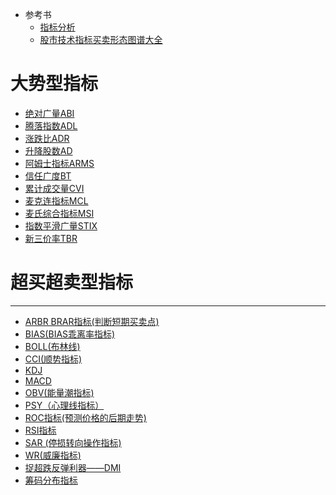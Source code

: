 
   * 参考书
      * [指标分析](http://www.net767.com/gupiao/jishu/) 
      * [股市技术指标买卖形态图谱大全](https://weread.qq.com/web/reader/79632e005b1c587964c5a68)
      
     
# 大势型指标
  * [绝对广量ABI](https://github.com/stevenli91748/Stock-Knowledge/blob/master/%E6%8A%80%E6%9C%AF%E5%88%86%E6%9E%90/%E6%8C%87%E6%A0%87/%E7%BB%9D%E5%AF%B9%E5%B9%BF%E9%87%8FABI/%E7%BB%9D%E5%AF%B9%E5%B9%BF%E9%87%8FABI.md)
  * [腾落指数ADL](https://github.com/stevenli91748/Stock-Knowledge/blob/master/%E6%8A%80%E6%9C%AF%E5%88%86%E6%9E%90/%E6%8C%87%E6%A0%87/%E8%85%BE%E8%90%BD%E6%8C%87%E6%95%B0ADL/%E8%85%BE%E8%90%BD%E6%8C%87%E6%95%B0ADL.md)
  * [涨跌比ADR](https://github.com/stevenli91748/Stock-Knowledge/blob/master/%E6%8A%80%E6%9C%AF%E5%88%86%E6%9E%90/%E6%8C%87%E6%A0%87/%E6%B6%A8%E8%B7%8C%E6%AF%94ADR/%E6%B6%A8%E8%B7%8C%E6%AF%94ADR.md)
  * [升降股数AD](https://github.com/stevenli91748/Stock-Knowledge/blob/master/%E6%8A%80%E6%9C%AF%E5%88%86%E6%9E%90/%E6%8C%87%E6%A0%87/%E5%8D%87%E9%99%8D%E8%82%A1%E6%95%B0AD/%E5%8D%87%E9%99%8D%E8%82%A1%E6%95%B0AD.md)
  * [阿姆士指标ARMS](https://github.com/stevenli91748/Stock-Knowledge/blob/master/%E6%8A%80%E6%9C%AF%E5%88%86%E6%9E%90/%E6%8C%87%E6%A0%87/%E9%98%BF%E5%A7%86%E5%A3%AB%E6%8C%87%E6%A0%87ARMS/%E9%98%BF%E5%A7%86%E5%A3%AB%E6%8C%87%E6%A0%87ARMS.md)
  * [信任广度BT](https://github.com/stevenli91748/Stock-Knowledge/blob/master/%E6%8A%80%E6%9C%AF%E5%88%86%E6%9E%90/%E6%8C%87%E6%A0%87/%E4%BF%A1%E4%BB%BB%E5%B9%BF%E5%BA%A6BT/%E4%BF%A1%E4%BB%BB%E5%B9%BF%E5%BA%A6BT.md)
  * [累计成交量CVI](https://github.com/stevenli91748/Stock-Knowledge/blob/master/%E6%8A%80%E6%9C%AF%E5%88%86%E6%9E%90/%E6%8C%87%E6%A0%87/%E7%B4%AF%E8%AE%A1%E6%88%90%E4%BA%A4%E9%87%8FCVI/%E7%B4%AF%E8%AE%A1%E6%88%90%E4%BA%A4%E9%87%8FCVI.md)
  * [麦克连指标MCL](https://github.com/stevenli91748/Stock-Knowledge/blob/master/%E6%8A%80%E6%9C%AF%E5%88%86%E6%9E%90/%E6%8C%87%E6%A0%87/%E9%BA%A6%E5%85%8B%E8%BF%9E%E6%8C%87%E6%A0%87MCL/%E9%BA%A6%E5%85%8B%E8%BF%9E%E6%8C%87%E6%A0%87MCL.md)
  * [麦氏综合指标MSI](https://github.com/stevenli91748/Stock-Knowledge/blob/master/%E6%8A%80%E6%9C%AF%E5%88%86%E6%9E%90/%E6%8C%87%E6%A0%87/%E9%BA%A6%E6%B0%8F%E7%BB%BC%E5%90%88%E6%8C%87%E6%A0%87MSi/%E9%BA%A6%E6%B0%8F%E7%BB%BC%E5%90%88%E6%8C%87%E6%A0%87MSI.md)
  * [指数平滑广量STIX](https://github.com/stevenli91748/Stock-Knowledge/blob/master/%E6%8A%80%E6%9C%AF%E5%88%86%E6%9E%90/%E6%8C%87%E6%A0%87/%E6%8C%87%E6%95%B0%E5%B9%B3%E6%BB%91%E5%B9%BF%E9%87%8FSTIX/%E6%8C%87%E6%95%B0%E5%B9%B3%E6%BB%91%E5%B9%BF%E9%87%8FSTIX.md)
  * [新三价率TBR](https://github.com/stevenli91748/Stock-Knowledge/blob/master/%E6%8A%80%E6%9C%AF%E5%88%86%E6%9E%90/%E6%8C%87%E6%A0%87/%E6%96%B0%E4%B8%89%E4%BB%B7%E7%8E%87TBR/%E6%96%B0%E4%B8%89%E4%BB%B7%E7%8E%87TBR.md)
  
# 超买超卖型指标

---

* [ARBR BRAR指标(判断短期买卖点)](https://github.com/stevenli91748/Stock-Knowledge/blob/master/%E6%8A%80%E6%9C%AF%E5%88%86%E6%9E%90/%E6%8C%87%E6%A0%87/ARBR%20BRAR%E6%8C%87%E6%A0%87(%E5%88%A4%E6%96%AD%E7%9F%AD%E6%9C%9F%E4%B9%B0%E5%8D%96%E7%82%B9)/README.md)
* [BIAS(BIAS乖离率指标)](https://github.com/stevenli91748/Stock-Knowledge/blob/master/%E6%8A%80%E6%9C%AF%E5%88%86%E6%9E%90/%E6%8C%87%E6%A0%87/BIAS(BIAS%E4%B9%96%E7%A6%BB%E7%8E%87%E6%8C%87%E6%A0%87)/README.md)
* [BOLL(布林线)](https://github.com/stevenli91748/Stock-Knowledge/blob/master/%E6%8A%80%E6%9C%AF%E5%88%86%E6%9E%90/%E6%8C%87%E6%A0%87/BOLL(%E5%B8%83%E6%9E%97%E7%BA%BF)/README.md)
* [CCI(顺势指标)](https://github.com/stevenli91748/Stock-Knowledge/blob/master/%E6%8A%80%E6%9C%AF%E5%88%86%E6%9E%90/%E6%8C%87%E6%A0%87/CCI(%E9%A1%BA%E5%8A%BF%E6%8C%87%E6%A0%87)/README.md)
* [KDJ](https://github.com/stevenli91748/Stock-Knowledge/blob/master/%E6%8A%80%E6%9C%AF%E5%88%86%E6%9E%90/%E6%8C%87%E6%A0%87/KDJ/README.md)
* [MACD](https://github.com/stevenli91748/Stock-Knowledge/blob/master/%E6%8A%80%E6%9C%AF%E5%88%86%E6%9E%90/%E6%8C%87%E6%A0%87/MACD/README.md)
* [OBV(能量潮指标)](https://github.com/stevenli91748/Stock-Knowledge/blob/master/%E6%8A%80%E6%9C%AF%E5%88%86%E6%9E%90/%E6%8C%87%E6%A0%87/OBV(%E8%83%BD%E9%87%8F%E6%BD%AE%E6%8C%87%E6%A0%87)/README.md)
* [PSY（心理线指标）](https://github.com/stevenli91748/Stock-Knowledge/blob/master/%E6%8A%80%E6%9C%AF%E5%88%86%E6%9E%90/%E6%8C%87%E6%A0%87/PSY%EF%BC%88%E5%BF%83%E7%90%86%E7%BA%BF%E6%8C%87%E6%A0%87%EF%BC%89/README.md)
* [ROC指标(预测价格的后期走势)](https://github.com/stevenli91748/Stock-Knowledge/blob/master/%E6%8A%80%E6%9C%AF%E5%88%86%E6%9E%90/%E6%8C%87%E6%A0%87/ROC%E6%8C%87%E6%A0%87(%E9%A2%84%E6%B5%8B%E4%BB%B7%E6%A0%BC%E7%9A%84%E5%90%8E%E6%9C%9F%E8%B5%B0%E5%8A%BF)/README.md)
* [RSI指标](https://github.com/stevenli91748/Stock-Knowledge/blob/master/%E6%8A%80%E6%9C%AF%E5%88%86%E6%9E%90/%E6%8C%87%E6%A0%87/RSI%E6%8C%87%E6%A0%87/README.md)
* [SAR (停损转向操作指标)](https://github.com/stevenli91748/Stock-Knowledge/blob/master/%E6%8A%80%E6%9C%AF%E5%88%86%E6%9E%90/%E6%8C%87%E6%A0%87/SAR%20(%E5%81%9C%E6%8D%9F%E8%BD%AC%E5%90%91%E6%93%8D%E4%BD%9C%E6%8C%87%E6%A0%87)/README.md)
* [WR(威廉指标)](https://github.com/stevenli91748/Stock-Knowledge/blob/master/%E6%8A%80%E6%9C%AF%E5%88%86%E6%9E%90/%E6%8C%87%E6%A0%87/WR(%E5%A8%81%E5%BB%89%E6%8C%87%E6%A0%87)/README.md)
* [捉超跌反弹利器——DMI](https://github.com/stevenli91748/Stock-Knowledge/blob/master/%E6%8A%80%E6%9C%AF%E5%88%86%E6%9E%90/%E6%8C%87%E6%A0%87/%E6%8D%89%E8%B6%85%E8%B7%8C%E5%8F%8D%E5%BC%B9%E5%88%A9%E5%99%A8%E2%80%94%E2%80%94DMI/README.md)
* [筹码分布指标](https://github.com/stevenli91748/Stock-Knowledge/blob/master/%E6%8A%80%E6%9C%AF%E5%88%86%E6%9E%90/%E6%8C%87%E6%A0%87/%E7%AD%B9%E7%A0%81%E5%88%86%E5%B8%83%E6%8C%87%E6%A0%87/README.md)
